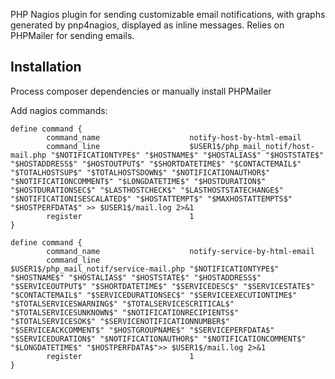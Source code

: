 PHP Nagios plugin for sending customizable email notifications, with graphs generated by pnp4nagios, displayed as inline messages.
Relies on PHPMailer for sending emails.

## Installation
Process composer dependencies or manually install PHPMailer

Add nagios commands:
```
define command {
        command_name                    notify-host-by-html-email
        command_line                    $USER1$/php_mail_notif/host-mail.php "$NOTIFICATIONTYPE$" "$HOSTNAME$" "$HOSTALIAS$" "$HOSTSTATE$" "$HOSTADDRESS$" "$HOSTOUTPUT$" "$SHORTDATETIME$" "$CONTACTEMAIL$" "$TOTALHOSTSUP$" "$TOTALHOSTSDOWN$" "$NOTIFICATIONAUTHOR$" "$NOTIFICATIONCOMMENT$" "$LONGDATETIME$" "$HOSTDURATION$" "$HOSTDURATIONSEC$" "$LASTHOSTCHECK$" "$LASTHOSTSTATECHANGE$" "$NOTIFICATIONISESCALATED$" "$HOSTATTEMPT$" "$MAXHOSTATTEMPTS$" "$HOSTPERFDATA$" >> $USER1$/mail.log 2>&1
        register                        1
}

define command {
        command_name                    notify-service-by-html-email
        command_line                    $USER1$/php_mail_notif/service-mail.php "$NOTIFICATIONTYPE$" "$HOSTNAME$" "$HOSTALIAS$" "$HOSTSTATE$" "$HOSTADDRESS$" "$SERVICEOUTPUT$" "$SHORTDATETIME$" "$SERVICEDESC$" "$SERVICESTATE$" "$CONTACTEMAIL$" "$SERVICEDURATIONSEC$" "$SERVICEEXECUTIONTIME$" "$TOTALSERVICESWARNING$" "$TOTALSERVICESCRITICAL$" "$TOTALSERVICESUNKNOWN$" "$NOTIFICATIONRECIPIENTS$" "$TOTALSERVICESOK$" "$SERVICENOTIFICATIONNUMBER$" "$SERVICEACKCOMMENT$" "$HOSTGROUPNAME$" "$SERVICEPERFDATA$" "$SERVICEDURATION$" "$NOTIFICATIONAUTHOR$" "$NOTIFICATIONCOMMENT$" "$LONGDATETIME$" "$HOSTPERFDATA$">> $USER1$/mail.log 2>&1
        register                        1
}
```
